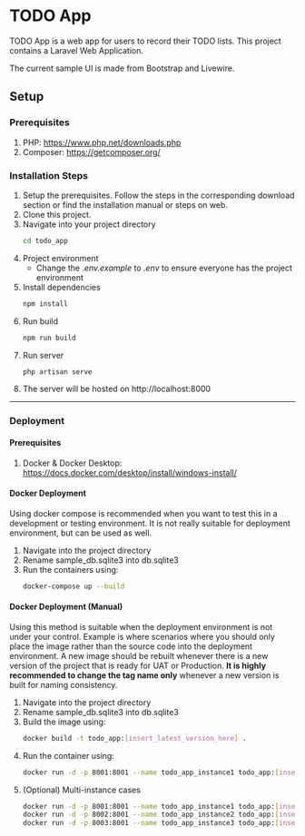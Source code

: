 # TODO App
TODO App is a web app for users to record their TODO lists. This project contains a Laravel Web Application.

The current sample UI is made from Bootstrap and Livewire.

## Setup
### Prerequisites
1. PHP: https://www.php.net/downloads.php
1. Composer: https://getcomposer.org/

### Installation Steps
1. Setup the prerequisites. Follow the steps in the corresponding download section or find the installation manual or steps on web.
1. Clone this project.
1. Navigate into your project directory
    ``` bash
    cd todo_app
    ```
1. Project environment
    - Change the *.env.example* to *.env* to ensure everyone has the project environment 
1. Install dependencies
    ``` bash
    npm install
    ```
1. Run build
    ``` bash
    npm run build
    ```
1. Run server
    ``` bash
    php artisan serve
    ```
1. The server will be hosted on http://localhost:8000
---

### Deployment
#### Prerequisites
1. Docker & Docker Desktop: https://docs.docker.com/desktop/install/windows-install/
#### Docker Deployment
Using docker compose is recommended when you want to test this in a development or testing environment. It is not really suitable for deployment environment, but can be used as well. 
1. Navigate into the project directory
1. Rename sample_db.sqlite3 into db.sqlite3
1. Run the containers using:
    ``` bash
    docker-compose up --build
    ```

#### Docker Deployment (Manual)
Using this method is suitable when the deployment environment is not under your control. Example is where scenarios where you should only place the image rather than the source code into the deployment environment. A new image should be rebuilt whenever there is a new version of the project that is ready for UAT or Production. **It is highly recommended to change the tag name only** whenever a new version is built for naming consistency. 
1. Navigate into the project directory
1. Rename sample_db.sqlite3 into db.sqlite3
1. Build the image using:
    ``` bash
    docker build -t todo_app:[insert_latest_version_here] .
    ```
1. Run the container using:
    ``` bash
    docker run -d -p 8001:8001 --name todo_app_instance1 todo_app:[insert_latest_version_here] 
    ```
1. (Optional) Multi-instance cases
    ``` bash
    docker run -d -p 8001:8001 --name todo_app_instance1 todo_app:[insert_latest_version_here] 
    docker run -d -p 8002:8001 --name todo_app_instance2 todo_app:[insert_latest_version_here] 
    docker run -d -p 8003:8001 --name todo_app_instance3 todo_app:[insert_latest_version_here] 
    ```